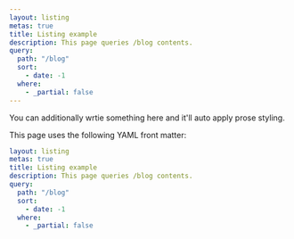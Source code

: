 ```yaml
---
layout: listing
metas: true
title: Listing example
description: This page queries /blog contents.
query:
  path: "/blog"
  sort:
    - date: -1
  where:
    - _partial: false
---
```


You can additionally wrtie something here and it'll auto apply prose styling.

This page uses the following YAML front matter:

```yaml
layout: listing
metas: true
title: Listing example
description: This page queries /blog contents.
query:
  path: "/blog"
  sort:
    - date: -1
  where:
    - _partial: false
```
